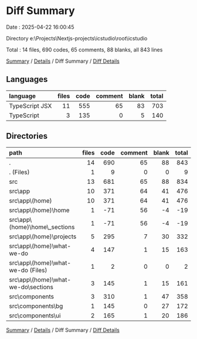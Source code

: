 # Diff Summary

Date : 2025-04-22 16:00:45

Directory e:\\Projects\\Nextjs-projects\\icstudio\\root\\icstudio

Total : 14 files,  690 codes, 65 comments, 88 blanks, all 843 lines

[Summary](results.md) / [Details](details.md) / Diff Summary / [Diff Details](diff-details.md)

## Languages
| language | files | code | comment | blank | total |
| :--- | ---: | ---: | ---: | ---: | ---: |
| TypeScript JSX | 11 | 555 | 65 | 83 | 703 |
| TypeScript | 3 | 135 | 0 | 5 | 140 |

## Directories
| path | files | code | comment | blank | total |
| :--- | ---: | ---: | ---: | ---: | ---: |
| . | 14 | 690 | 65 | 88 | 843 |
| . (Files) | 1 | 9 | 0 | 0 | 9 |
| src | 13 | 681 | 65 | 88 | 834 |
| src\\app | 10 | 371 | 64 | 41 | 476 |
| src\\app\\(home) | 10 | 371 | 64 | 41 | 476 |
| src\\app\\(home)\\home | 1 | -71 | 56 | -4 | -19 |
| src\\app\\(home)\\home\\_sections | 1 | -71 | 56 | -4 | -19 |
| src\\app\\(home)\\projects | 5 | 295 | 7 | 30 | 332 |
| src\\app\\(home)\\what-we-do | 4 | 147 | 1 | 15 | 163 |
| src\\app\\(home)\\what-we-do (Files) | 1 | 2 | 0 | 0 | 2 |
| src\\app\\(home)\\what-we-do\\sections | 3 | 145 | 1 | 15 | 161 |
| src\\components | 3 | 310 | 1 | 47 | 358 |
| src\\components\\bg | 1 | 145 | 0 | 27 | 172 |
| src\\components\\ui | 2 | 165 | 1 | 20 | 186 |

[Summary](results.md) / [Details](details.md) / Diff Summary / [Diff Details](diff-details.md)
